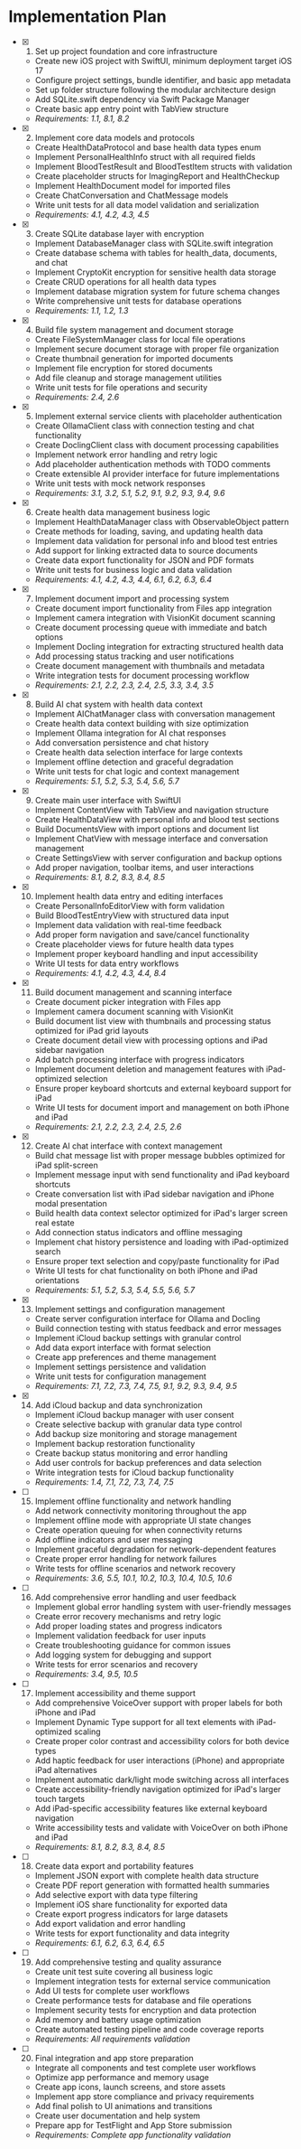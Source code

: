 # Implementation Plan

- [x] 1. Set up project foundation and core infrastructure
  - Create new iOS project with SwiftUI, minimum deployment target iOS 17
  - Configure project settings, bundle identifier, and basic app metadata
  - Set up folder structure following the modular architecture design
  - Add SQLite.swift dependency via Swift Package Manager
  - Create basic app entry point with TabView structure
  - _Requirements: 1.1, 8.1, 8.2_

- [x] 2. Implement core data models and protocols
  - Create HealthDataProtocol and base health data types enum
  - Implement PersonalHealthInfo struct with all required fields
  - Implement BloodTestResult and BloodTestItem structs with validation
  - Create placeholder structs for ImagingReport and HealthCheckup
  - Implement HealthDocument model for imported files
  - Create ChatConversation and ChatMessage models
  - Write unit tests for all data model validation and serialization
  - _Requirements: 4.1, 4.2, 4.3, 4.5_

- [x] 3. Create SQLite database layer with encryption
  - Implement DatabaseManager class with SQLite.swift integration
  - Create database schema with tables for health_data, documents, and chat
  - Implement CryptoKit encryption for sensitive health data storage
  - Create CRUD operations for all health data types
  - Implement database migration system for future schema changes
  - Write comprehensive unit tests for database operations
  - _Requirements: 1.1, 1.2, 1.3_

- [x] 4. Build file system management and document storage
  - Create FileSystemManager class for local file operations
  - Implement secure document storage with proper file organization
  - Create thumbnail generation for imported documents
  - Implement file encryption for stored documents
  - Add file cleanup and storage management utilities
  - Write unit tests for file operations and security
  - _Requirements: 2.4, 2.6_

- [x] 5. Implement external service clients with placeholder authentication
  - Create OllamaClient class with connection testing and chat functionality
  - Create DoclingClient class with document processing capabilities
  - Implement network error handling and retry logic
  - Add placeholder authentication methods with TODO comments
  - Create extensible AI provider interface for future implementations
  - Write unit tests with mock network responses
  - _Requirements: 3.1, 3.2, 5.1, 5.2, 9.1, 9.2, 9.3, 9.4, 9.6_

- [x] 6. Create health data management business logic
  - Implement HealthDataManager class with ObservableObject pattern
  - Create methods for loading, saving, and updating health data
  - Implement data validation for personal info and blood test entries
  - Add support for linking extracted data to source documents
  - Create data export functionality for JSON and PDF formats
  - Write unit tests for business logic and data validation
  - _Requirements: 4.1, 4.2, 4.3, 4.4, 6.1, 6.2, 6.3, 6.4_

- [x] 7. Implement document import and processing system
  - Create document import functionality from Files app integration
  - Implement camera integration with VisionKit document scanning
  - Create document processing queue with immediate and batch options
  - Implement Docling integration for extracting structured health data
  - Add processing status tracking and user notifications
  - Create document management with thumbnails and metadata
  - Write integration tests for document processing workflow
  - _Requirements: 2.1, 2.2, 2.3, 2.4, 2.5, 3.3, 3.4, 3.5_

- [x] 8. Build AI chat system with health data context
  - Implement AIChatManager class with conversation management
  - Create health data context building with size optimization
  - Implement Ollama integration for AI chat responses
  - Add conversation persistence and chat history
  - Create health data selection interface for large contexts
  - Implement offline detection and graceful degradation
  - Write unit tests for chat logic and context management
  - _Requirements: 5.1, 5.2, 5.3, 5.4, 5.6, 5.7_

- [x] 9. Create main user interface with SwiftUI
  - Implement ContentView with TabView and navigation structure
  - Create HealthDataView with personal info and blood test sections
  - Build DocumentsView with import options and document list
  - Implement ChatView with message interface and conversation management
  - Create SettingsView with server configuration and backup options
  - Add proper navigation, toolbar items, and user interactions
  - _Requirements: 8.1, 8.2, 8.3, 8.4, 8.5_

- [x] 10. Implement health data entry and editing interfaces
  - Create PersonalInfoEditorView with form validation
  - Build BloodTestEntryView with structured data input
  - Implement data validation with real-time feedback
  - Add proper form navigation and save/cancel functionality
  - Create placeholder views for future health data types
  - Implement proper keyboard handling and input accessibility
  - Write UI tests for data entry workflows
  - _Requirements: 4.1, 4.2, 4.3, 4.4, 8.4_

- [x] 11. Build document management and scanning interface
  - Create document picker integration with Files app
  - Implement camera document scanning with VisionKit
  - Build document list view with thumbnails and processing status optimized for iPad grid layouts
  - Create document detail view with processing options and iPad sidebar navigation
  - Add batch processing interface with progress indicators
  - Implement document deletion and management features with iPad-optimized selection
  - Ensure proper keyboard shortcuts and external keyboard support for iPad
  - Write UI tests for document import and management on both iPhone and iPad
  - _Requirements: 2.1, 2.2, 2.3, 2.4, 2.5, 2.6_

- [x] 12. Create AI chat interface with context management
  - Build chat message list with proper message bubbles optimized for iPad split-screen
  - Implement message input with send functionality and iPad keyboard shortcuts
  - Create conversation list with iPad sidebar navigation and iPhone modal presentation
  - Build health data context selector optimized for iPad's larger screen real estate
  - Add connection status indicators and offline messaging
  - Implement chat history persistence and loading with iPad-optimized search
  - Ensure proper text selection and copy/paste functionality for iPad
  - Write UI tests for chat functionality on both iPhone and iPad orientations
  - _Requirements: 5.1, 5.2, 5.3, 5.4, 5.5, 5.6, 5.7_

- [x] 13. Implement settings and configuration management
  - Create server configuration interface for Ollama and Docling
  - Build connection testing with status feedback and error messages
  - Implement iCloud backup settings with granular control
  - Add data export interface with format selection
  - Create app preferences and theme management
  - Implement settings persistence and validation
  - Write unit tests for configuration management
  - _Requirements: 7.1, 7.2, 7.3, 7.4, 7.5, 9.1, 9.2, 9.3, 9.4, 9.5_

- [x] 14. Add iCloud backup and data synchronization
  - Implement iCloud backup manager with user consent
  - Create selective backup with granular data type control
  - Add backup size monitoring and storage management
  - Implement backup restoration functionality
  - Create backup status monitoring and error handling
  - Add user controls for backup preferences and data selection
  - Write integration tests for iCloud backup functionality
  - _Requirements: 1.4, 7.1, 7.2, 7.3, 7.4, 7.5_

- [ ] 15. Implement offline functionality and network handling
  - Add network connectivity monitoring throughout the app
  - Implement offline mode with appropriate UI state changes
  - Create operation queuing for when connectivity returns
  - Add offline indicators and user messaging
  - Implement graceful degradation for network-dependent features
  - Create proper error handling for network failures
  - Write tests for offline scenarios and network recovery
  - _Requirements: 3.6, 5.5, 10.1, 10.2, 10.3, 10.4, 10.5, 10.6_

- [ ] 16. Add comprehensive error handling and user feedback
  - Implement global error handling system with user-friendly messages
  - Create error recovery mechanisms and retry logic
  - Add proper loading states and progress indicators
  - Implement validation feedback for user inputs
  - Create troubleshooting guidance for common issues
  - Add logging system for debugging and support
  - Write tests for error scenarios and recovery
  - _Requirements: 3.4, 9.5, 10.5_

- [ ] 17. Implement accessibility and theme support
  - Add comprehensive VoiceOver support with proper labels for both iPhone and iPad
  - Implement Dynamic Type support for all text elements with iPad-optimized scaling
  - Create proper color contrast and accessibility colors for both device types
  - Add haptic feedback for user interactions (iPhone) and appropriate iPad alternatives
  - Implement automatic dark/light mode switching across all interfaces
  - Create accessibility-friendly navigation optimized for iPad's larger touch targets
  - Add iPad-specific accessibility features like external keyboard navigation
  - Write accessibility tests and validate with VoiceOver on both iPhone and iPad
  - _Requirements: 8.1, 8.2, 8.3, 8.4, 8.5_

- [ ] 18. Create data export and portability features
  - Implement JSON export with complete health data structure
  - Create PDF report generation with formatted health summaries
  - Add selective export with data type filtering
  - Implement iOS share functionality for exported data
  - Create export progress indicators for large datasets
  - Add export validation and error handling
  - Write tests for export functionality and data integrity
  - _Requirements: 6.1, 6.2, 6.3, 6.4, 6.5_

- [ ] 19. Add comprehensive testing and quality assurance
  - Create unit test suite covering all business logic
  - Implement integration tests for external service communication
  - Add UI tests for complete user workflows
  - Create performance tests for database and file operations
  - Implement security tests for encryption and data protection
  - Add memory and battery usage optimization
  - Create automated testing pipeline and code coverage reports
  - _Requirements: All requirements validation_

- [ ] 20. Final integration and app store preparation
  - Integrate all components and test complete user workflows
  - Optimize app performance and memory usage
  - Create app icons, launch screens, and store assets
  - Implement app store compliance and privacy requirements
  - Add final polish to UI animations and transitions
  - Create user documentation and help system
  - Prepare app for TestFlight and App Store submission
  - _Requirements: Complete app functionality validation_